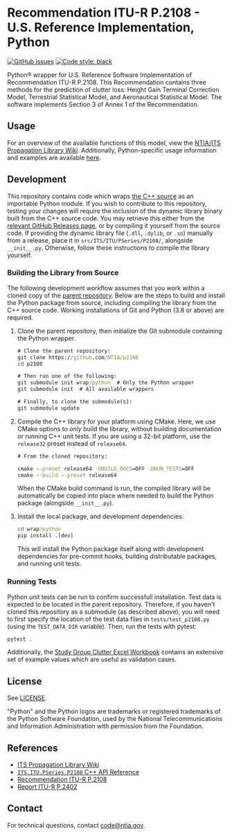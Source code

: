 # Recommendation ITU-R P.2108 - U.S. Reference Implementation, Python #

[![GitHub issues][github-issue-count-badge]][github-issues]
[![Code style: black][code-style-badge]][code-style-repo]

[code-style-badge]: https://img.shields.io/badge/code%20style-black-000000.svg
[code-style-repo]: https://github.com/psf/black
[github-issue-count-badge]: https://img.shields.io/github/issues/NTIA/p2108-python
[github-issues]: https://github.com/NTIA/p2108-python/issues

Python® wrapper for U.S. Reference Software Implementation of Recommendation ITU-R
P.2108. This Recommendation contains three methods for the prediction of clutter
loss: Height Gain Terminal Correction Model, Terrestrial Statistical Model, and
Aeronautical Statistical Model. The software implements Section 3 of Annex 1 of
the Recommendation.

## Usage ##

For an overview of the available functions of this model, view the
[NTIA/ITS Propagation Library Wiki](https://ntia.github.io/propagation-library-wiki/models/P2108).
Additionally, Python-specific usage information and examples are available
[here](https://github.com/NTIA/propagation/models/P2108/python).

## Development ##

This repository contains code which wraps [the C++ source](https://github.com/NTIA/p2108)
as an importable Python module. If you wish to contribute to this repository,
testing your changes will require the inclusion of the dynamic library binary
built from the C++ source code. You may retrieve this either from the
[relevant GitHub Releases page](https://github.com/NTIA/p2108/releases), or by
compiling it yourself from the source code. If providing the dynamic library file
(`.dll`, `.dylib`, or `.so`) manually from a release, place it in
`src/ITS/ITU/PSeries/P2108/`, alongside `__init__.py`. Otherwise, follow these
instructions to compile the library yourself.

### Building the Library from Source ###

The following development workflow assumes that you work within a cloned copy of
the [parent repository](https://github.com/NTIA/p2108). Below are the steps to build
and install the Python package from source, including
compiling the library from the C++ source code. Working installations of Git and
Python (3.8 or above) are required.

1. Clone the parent repository, then initialize the Git submodule containing the
Python wrapper.

    ```cmd
    # Clone the parent repository:
    git clone https://github.com/NTIA/p2108
    cd p2108

    # Then run one of the following:
    git submodule init wrap/python  # Only the Python wrapper
    git submodule init  # All available wrappers

    # Finally, to clone the submodule(s):
    git submodule update
    ```

1. Compile the C++ library for your platform using CMake. Here, we use CMake
options to _only_ build the library, without building documentation or running C++
unit tests. If you are using a 32-bit platform, use the `release32` preset
instead of `release64`.

    ```cmd
    # From the cloned repository:
    
    cmake --preset release64 -DBUILD_DOCS=OFF -DRUN_TESTS=OFF
    cmake --build --preset release64
    ```

    When the CMake build command is run, the compiled library will be automatically
    be copied into place where needed to build the Python package (alongside `__init__.py`).

1. Install the local package, and development dependencies:

    ```cmd
    cd wrap/python
    pip install .[dev]
    ```

    This will install the Python package itself along with development dependencies
    for pre-commit hooks, building distributable packages, and running unit tests.

### Running Tests ###

Python unit tests can be run to confirm successfull installation. Test data is
expected to be located in the parent repository. Therefore, if you haven't cloned
this repository as a submodule (as described above), you will need to first specify
the location of the test data files in `tests/test_p2108.py` (using the `TEST_DATA_DIR`
variable). Then, run the tests with pytest:

```cmd
pytest .
```

Additionally, the [Study Group Clutter Excel Workbook](https://www.itu.int/en/ITU-R/study-groups/rsg3/ionotropospheric/Clutter%20and%20BEL%20workbook_V2.xlsx)
contains an extensive set of example values which are useful as validation cases.

## License ##

See [LICENSE](LICENSE.md).

"Python" and the Python logos are trademarks or registered trademarks of the Python
Software Foundation, used by the National Telecommunications and Information Administration
with permission from the Foundation.

## References ##

* [ITS Propagation Library Wiki](https://ntia.github.io/propagation-library-wiki)
* [`ITS.ITU.PSeries.P2108` C++ API Reference](https://ntia.github.io/P2108)
* [Recommendation ITU-R P.2108](https://www.itu.int/rec/R-REC-P.2108/en)
* [Report ITU-R P.2402](https://www.itu.int/pub/R-REP-P.2402)

## Contact ##

For technical questions, contact <code@ntia.gov>.
